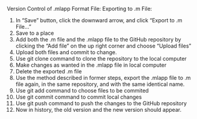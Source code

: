 Version Control of .mlapp Format File: 
Exporting to .m File:
1. In “Save” button, click the downward arrow, and click “Export to .m File…”
2. Save to a place
3. Add both the .m file and the .mlapp file to the GitHub repository by clicking the “Add file” on the up right corner and choose “Upload files”
4. Upload both files and commit to change.
5. Use git clone command to clone the repository to the local computer
6. Make changes as wanted in the .mlapp file in local computer
7. Delete the exported .m file
8. Use the method described in former steps, export the .mlapp file to .m file again, in the same repository, and with the same identical name.
9. Use git add command to choose files to be commited
10. Use git commit command to commit local changes
11. Use git push command to push the changes to the GitHub repository
12. Now in history, the old version and the new version should appear.
